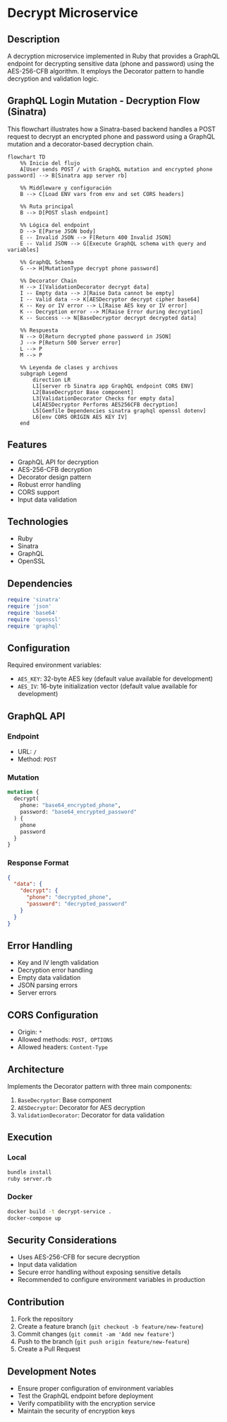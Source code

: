 # Decrypt Microservice

## Description
A decryption microservice implemented in Ruby that provides a GraphQL endpoint for decrypting sensitive data (phone and password) using the AES-256-CFB algorithm. It employs the Decorator pattern to handle decryption and validation logic.

## GraphQL Login Mutation - Decryption Flow (Sinatra)

This flowchart illustrates how a Sinatra-based backend handles a POST request to decrypt an encrypted phone and password using a GraphQL mutation and a decorator-based decryption chain.

```mermaid
flowchart TD
    %% Inicio del flujo
    A[User sends POST / with GraphQL mutation and encrypted phone password] --> B[Sinatra app server rb]

    %% Middleware y configuración
    B --> C[Load ENV vars from env and set CORS headers]

    %% Ruta principal
    B --> D[POST slash endpoint]

    %% Lógica del endpoint
    D --> E[Parse JSON body]
    E -- Invalid JSON --> F[Return 400 Invalid JSON]
    E -- Valid JSON --> G[Execute GraphQL schema with query and variables]

    %% GraphQL Schema
    G --> H[MutationType decrypt phone password]

    %% Decorator Chain
    H --> I[ValidationDecorator decrypt data]
    I -- Empty data --> J[Raise Data cannot be empty]
    I -- Valid data --> K[AESDecryptor decrypt cipher base64]
    K -- Key or IV error --> L[Raise AES key or IV error]
    K -- Decryption error --> M[Raise Error during decryption]
    K -- Success --> N[BaseDecryptor decrypt decrypted data]

    %% Respuesta
    N --> O[Return decrypted phone password in JSON]
    J --> P[Return 500 Server error]
    L --> P
    M --> P

    %% Leyenda de clases y archivos
    subgraph Legend
        direction LR
        L1[server rb Sinatra app GraphQL endpoint CORS ENV]
        L2[BaseDecryptor Base component]
        L3[ValidationDecorator Checks for empty data]
        L4[AESDecryptor Performs AES256CFB decryption]
        L5[Gemfile Dependencies sinatra graphql openssl dotenv]
        L6[env CORS ORIGIN AES KEY IV]
    end
```

## Features
- GraphQL API for decryption
- AES-256-CFB decryption
- Decorator design pattern
- Robust error handling
- CORS support
- Input data validation

## Technologies
- Ruby
- Sinatra
- GraphQL
- OpenSSL

## Dependencies
```ruby
require 'sinatra'
require 'json'
require 'base64'
require 'openssl'
require 'graphql'
```

## Configuration
Required environment variables:
- `AES_KEY`: 32-byte AES key (default value available for development)
- `AES_IV`: 16-byte initialization vector (default value available for development)

## GraphQL API

### Endpoint
- URL: `/`
- Method: `POST`

### Mutation
```graphql
mutation {
  decrypt(
    phone: "base64_encrypted_phone",
    password: "base64_encrypted_password"
  ) {
    phone
    password
  }
}
```

### Response Format
```json
{
  "data": {
    "decrypt": {
      "phone": "decrypted_phone",
      "password": "decrypted_password"
    }
  }
}
```

## Error Handling
- Key and IV length validation
- Decryption error handling
- Empty data validation
- JSON parsing errors
- Server errors

## CORS Configuration
- Origin: `*`
- Allowed methods: `POST, OPTIONS`
- Allowed headers: `Content-Type`

## Architecture
Implements the Decorator pattern with three main components:
1. `BaseDecryptor`: Base component
2. `AESDecryptor`: Decorator for AES decryption
3. `ValidationDecorator`: Decorator for data validation

## Execution

### Local
```bash
bundle install
ruby server.rb
```

### Docker
```bash
docker build -t decrypt-service .
docker-compose up
```

## Security Considerations
- Uses AES-256-CFB for secure decryption
- Input data validation
- Secure error handling without exposing sensitive details
- Recommended to configure environment variables in production

## Contribution
1. Fork the repository
2. Create a feature branch (`git checkout -b feature/new-feature`)
3. Commit changes (`git commit -am 'Add new feature'`)
4. Push to the branch (`git push origin feature/new-feature`)
5. Create a Pull Request

## Development Notes
- Ensure proper configuration of environment variables
- Test the GraphQL endpoint before deployment
- Verify compatibility with the encryption service
- Maintain the security of encryption keys